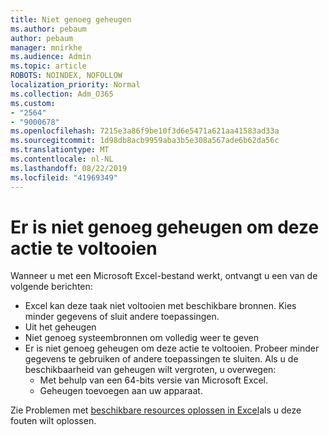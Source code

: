 ```yaml
---
title: Niet genoeg geheugen
ms.author: pebaum
author: pebaum
manager: mnirkhe
ms.audience: Admin
ms.topic: article
ROBOTS: NOINDEX, NOFOLLOW
localization_priority: Normal
ms.collection: Adm_O365
ms.custom:
- "2564"
- "9000678"
ms.openlocfilehash: 7215e3a86f9be10f3d6e5471a621aa41583ad33a
ms.sourcegitcommit: 1d98db8acb9959aba3b5e308a567ade6b62da56c
ms.translationtype: MT
ms.contentlocale: nl-NL
ms.lasthandoff: 08/22/2019
ms.locfileid: "41969349"
---
```

# <a name="there-isnt-enough-memory-to-complete-this-action"></a>Er is niet genoeg geheugen om deze actie te voltooien

Wanneer u met een Microsoft Excel-bestand werkt, ontvangt u een van de volgende berichten:

- Excel kan deze taak niet voltooien met beschikbare bronnen. Kies minder gegevens of sluit andere toepassingen.
- Uit het geheugen
- Niet genoeg systeembronnen om volledig weer te geven
- Er is niet genoeg geheugen om deze actie te voltooien. Probeer minder gegevens te gebruiken of andere toepassingen te sluiten. Als u de beschikbaarheid van geheugen wilt vergroten, u overwegen: 
    - Met behulp van een 64-bits versie van Microsoft Excel.
    - Geheugen toevoegen aan uw apparaat.

Zie Problemen met [beschikbare resources oplossen in Excel](https://docs.microsoft.com/office/troubleshoot/excel/available-resources-errors)als u deze fouten wilt oplossen.